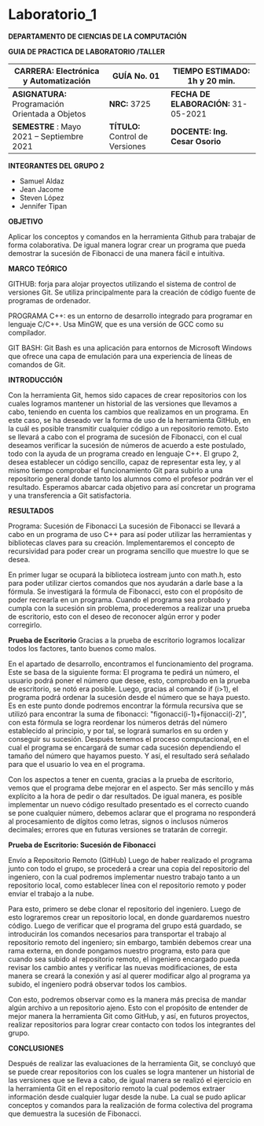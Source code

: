 # Laboratorio_1
**DEPARTAMENTO DE CIENCIAS DE LA COMPUTACIÓN**

**GUIA DE PRACTICA DE LABORATORIO /TALLER**

| **CARRERA:** Electrónica y Automatización | **GUÍA** No. 01 | **TIEMPO ESTIMADO:** 1h y 20 min. |
| --- | --- | --- |
| **ASIGNATURA:** Programación Orientada a Objetos | **NRC:** 3725 | **FECHA DE**  **ELABORACIÓN:** 31-05-2021
**SEMESTRE** : Mayo 2021 – Septiembre 2021 | **TÍTULO:** Control de Versiones | **DOCENTE: Ing. Cesar Osorio** |


**INTEGRANTES DEL GRUPO 2**

- Samuel Aldaz
- Jean Jacome
- Steven López
- Jennifer Tipan

**OBJETIVO**

Aplicar los conceptos y comandos en la herramienta Github para trabajar de forma colaborativa. De igual manera lograr crear un programa que pueda demostrar la sucesión de Fibonacci de una manera fácil e intuitiva.

**MARCO TEÓRICO**

GITHUB: forja para alojar proyectos utilizando el sistema de control de versiones Git. Se utiliza principalmente para la creación de código fuente de programas de ordenador.

PROGRAMA C++: es un entorno de desarrollo integrado para programar en lenguaje C/C++. Usa MinGW, que es una versión de GCC como su compilador.

GIT BASH: Git Bash es una aplicación para entornos de Microsoft Windows que ofrece una capa de emulación para una experiencia de líneas de comandos de Git.

**INTRODUCCIÓN**

Con la herramienta Git, hemos sido capaces de crear repositorios con los cuales logramos mantener un historial de las versiones que llevamos a cabo, teniendo en cuenta los cambios que realizamos en un programa. En este caso, se ha deseado ver la forma de uso de la herramienta GitHub, en la cuál es posible transmitir cualquier código a un repositorio remoto. Esto se llevará a cabo con el programa de sucesión de Fibonacci, con el cual deseamos verificar la sucesión de números de acuerdo a este postulado, todo con la ayuda de un programa creado en lenguaje C++. El grupo 2, desea establecer un código sencillo, capaz de representar esta ley, y al mismo tiempo comprobar el funcionamiento Git para subirlo a una repositorio general donde tanto los alumnos como el profesor podrán ver el resultado. Esperamos abarcar cada objetivo para así concretar un programa y una transferencia a Git satisfactoria.

**RESULTADOS**

Programa: Sucesión de Fibonacci
La sucesión de Fibonacci se llevará a cabo en un programa de uso C++ para así poder utilizar las herramientas y bibliotecas claves para su creación. Implementaremos el concepto de recursividad para poder crear un programa sencillo que muestre lo que se desea.

En primer lugar se ocupará la biblioteca iostream junto con math.h, esto para poder utilizar ciertos comandos que nos ayudarán a darle base a la fórmula. Se investigará la fórmula de Fibonacci, esto con el propósito de poder recrearla en un programa. Cuando el programa sea probado y cumpla con la sucesión sin problema, procederemos a realizar una prueba de escritorio, esto con el deseo de reconocer algún error y poder corregirlo.

**Prueba de Escritorio**
Gracias a la prueba de escritorio logramos localizar todos los factores, tanto buenos como malos.

En el apartado de desarrollo, encontramos el funcionamiento del programa. Este se basa de la siguiente forma: El programa te pedirá un número, el usuario podrá poner el número que desee, esto, comprobado en la prueba de escritorio, se notó era posible. Luego, gracias al comando if (i&gt;1), el programa podrá ordenar la sucesión desde el número que se haya puesto. Es en este punto donde podremos encontrar la fórmula recursiva que se utilizó para encontrar la suma de fibonacci: "figonacci(i-1)+fijonacci(i-2)", con esta fórmula se logra reordenar los números detrás del número establecido al principio, y por tal, se logrará sumarlos en su orden y conseguir su sucesión. Después tenemos el proceso computacional, en el cual el programa se encargará de sumar cada sucesión dependiendo el tamaño del número que hayamos puesto. Y así, el resultado será señalado para que el usuario lo vea en el programa.



Con los aspectos a tener en cuenta, gracias a la prueba de escritorio, vemos que el programa debe mejorar en el aspecto. Ser más sencillo y más explícito a la hora de pedir o dar resultados. De igual manera, es posible implementar un nuevo código resultado presentado es el correcto cuando se pone cualquier número, debemos aclarar que el programa no responderá al procesamiento de dígitos como letras, signos o inclusos números decimales; errores que en futuras versiones se tratarán de corregir.

**Prueba de Escritorio: Sucesión de Fibonacci**

Envío a Repositorio Remoto (GitHub)
Luego de haber realizado el programa junto con todo el grupo, se procederá a crear una copia del repositorio del ingeniero, con la cual podremos implementar nuestro trabajo tanto a un repositorio local, como establecer línea con el repositorio remoto y poder enviar el trabajo a la nube.

Para esto, primero se debe clonar el repositorio del ingeniero. Luego de esto lograremos crear un repositorio local, en donde guardaremos nuestro código. Luego de verificar que el programa del grupo está guardado, se introducirán los comandos necesarios para transportar el trabajo al repositorio remoto del ingeniero; sin embargo, también debemos crear una rama externa, en donde pongamos nuestro programa, esto para que cuando sea subido al repositorio remoto, el ingeniero encargado pueda revisar los cambio antes y verificar las nuevas modificaciones, de esta manera se creará la conexión y así al querer modificar algo al programa ya subido, el ingeniero podrá observar todos los cambios.

Con esto, podremos observar como es la manera más precisa de mandar algún archivo a un repositorio ajeno. Esto con el propósito de entender de mejor manera la herramienta Git como GitHub, y así, en futuros proyectos, realizar repositorios para lograr crear contacto con todos los integrantes del grupo.

**CONCLUSIONES**

Después de realizar las evaluaciones de la herramienta Git, se concluyó que se puede crear repositorios con los cuales se logra mantener un historial de las versiones que se lleva a cabo, de igual manera se realizó el ejercicio en la herramienta Git en el repositorio remoto la cual podemos extraer información desde cualquier lugar desde la nube. La cual se pudo aplicar conceptos y comandos para la realización de forma colectiva del programa que demuestra la sucesión de Fibonacci.


